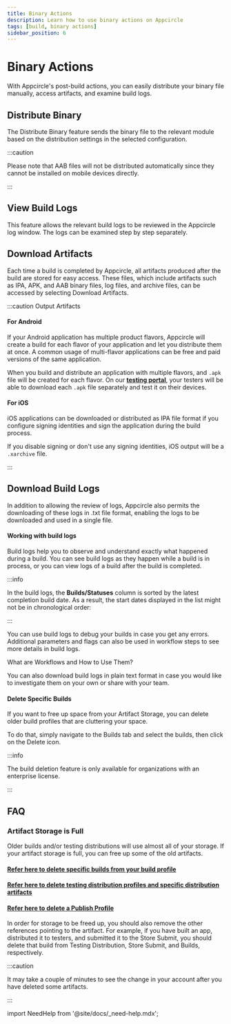 ```yaml
---
title: Binary Actions
description: Learn how to use binary actions on Appcircle
tags: [build, binary actions]
sidebar_position: 6
---
```


# Binary Actions

With Appcircle's post-build actions, you can easily distribute your binary file manually, access artifacts, and examine build logs.

<Screenshot url='https://cdn.appcircle.io/docs/assets/BE5278-action.png' />

## Distribute Binary

The Distribute Binary feature sends the binary file to the relevant module based on the distribution settings in the selected configuration.

:::caution

Please note that AAB files will not be distributed automatically since they cannot be installed on mobile devices directly.

:::

<Screenshot url='https://cdn.appcircle.io/docs/assets/BE5278-dist.png' />

## View Build Logs

This feature allows the relevant build logs to be reviewed in the Appcircle log window. The logs can be examined step by step separately.

<Screenshot url='https://cdn.appcircle.io/docs/assets/BE5278-log.png' />

## Download Artifacts

Each time a build is completed by Appcircle, all artifacts produced after the build are stored for easy access. These files, which include artifacts such as IPA, APK, and AAB binary files, log files, and archive files, can be accessed by selecting Download Artifacts.

:::caution Output Artifacts

#### For Android

If your Android application has multiple product flavors, Appcircle will create a build for each flavor of your application and let you distribute them at once. A common usage of multi-flavor applications can be free and paid versions of the same application.

When you build and distribute an application with multiple flavors, and `.apk` file will be created for each flavor. On our [**testing portal**](/testing-distribution/testing-portal), your testers will be able to download each `.apk` file separately and test it on their devices.

#### For iOS

iOS applications can be downloaded or distributed as IPA file format if you configure signing identities and sign the application during the build process.

If you disable signing or don't use any signing identities, iOS output will be a `.xarchive` file.

:::

## Download Build Logs

In addition to allowing the review of logs, Appcircle also permits the downloading of these logs in .txt file format, enabling the logs to be downloaded and used in a single file.

#### Working with build logs

Build logs help you to observe and understand exactly what happened during a build. You can see build logs as they happen while a build is in process, or you can view logs of a build after the build is completed.

:::info

In the build logs, the **Builds/Statuses** column is sorted by the latest completion build date. As a result, the start dates displayed in the list might not be in chronological order:

<Screenshot url='https://cdn.appcircle.io/docs/assets/build-working-with-build-logs.png' />

:::

You can use build logs to debug your builds in case you get any errors. Additional parameters and flags can also be used in workflow steps to see more details in build logs.

<ContentRef url="/workflows">What are Workflows and How to Use Them?</ContentRef>

You can also download build logs in plain text format in case you would like to investigate them on your own or share with your team.

#### Delete Specific Builds

If you want to free up space from your Artifact Storage, you can delete older build profiles that are cluttering your space.

To do that, simply navigate to the Builds tab and select the builds, then click on the Delete icon.

<Screenshot url='https://cdn.appcircle.io/docs/assets/BE5278-delete5.png' />

:::info

The build deletion feature is only available for organizations with an enterprise license.

:::

## FAQ

### Artifact Storage is Full

Older builds and/or testing distributions will use almost all of your storage. If your artifact storage is full, you can free up some of the old artifacts.

#### [Refer here to delete specific builds from your build profile](/build/build-process-management/binary-actions#delete-specific-builds)

#### [Refer here to delete testing distribution profiles and specific distribution artifacts](/testing-distribution/create-or-select-a-distribution-profile#delete-a-distribution-profile)

#### [Refer here to delete a Publish Profile](/publish-module/creating-publish-profiles/managing-publish-profiles#delete-publish-profile)

In order for storage to be freed up, you should also remove the other references pointing to the artifact. For example, if you have built an app, distributed it to testers, and submitted it to the Store Submit, you should delete that build from Testing Distribution, Store Submit, and Builds, respectively.

:::caution

It may take a couple of minutes to see the change in your account after you have deleted some artifacts.

:::

import NeedHelp from '@site/docs/\_need-help.mdx';

<NeedHelp />